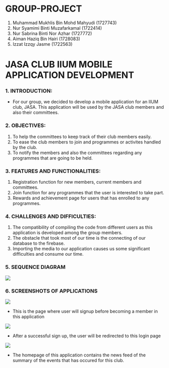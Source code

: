 # GROUP-PROJECT

1) Muhammad Mukhlis Bin Mohd Mahyudi (1727743)
2) Nur Syamimi Binti Muzafarkamal (1722414)
3) Nur Sabrina Binti Nor Azhar (1727772)
4) Aiman Haziq Bin Hairi (1728083)
5) Izzat Izzqy Jasme (1722563)

<h1><strong>JASA CLUB IIUM MOBILE APPLICATION DEVELOPMENT</h1></strong>

### 1. INTRODUCTION:
- For our group, we decided to develop a mobile application for an IIUM club, JASA. This application will be used by the JASA club members and also their committees. 

### 2. OBJECTIVES:
1) To help the committees to keep track of their club members easily.
2) To ease the club members to join and programmes or activites handled by the club.
3) To notify the members and also the committees regarding any programmes that are going to be held.

### 3. FEATURES AND FUNCTIONALITIES: 
1) Registration function for new members, current members and committees.
2) Join function for any programmes that the user is interested to take part. 
3) Rewards and achievement page for users that has enrolled to any programmes.

### 4. CHALLENGES AND DIFFICULTIES:
1) The compatibility of compiling the code from different users as this application is developed among the group members.
2) The obstacle that took most of our time is the connecting of our database to the firebase.
3) Importing the media to our application causes us some significant difficulties and consume our time.

### 5. SEQUENCE DIAGRAM
![](https://user-images.githubusercontent.com/48074839/121811111-e0e17f00-cc95-11eb-9763-15ee6b0567bf.jpeg)

### 6. SCREENSHOTS OF APPLICATIONS
![](https://user-images.githubusercontent.com/48074839/121810848-ed190c80-cc94-11eb-8590-2ece285bcf77.jpeg)
- This is the page where user will signup before becoming a member in this application

![](https://user-images.githubusercontent.com/48074839/121811345-b80db980-cc96-11eb-9890-3599247037f7.jpeg)
- After a successful sign up, the user will be redirected to this login page

![](https://user-images.githubusercontent.com/48074839/121811754-e9d35000-cc97-11eb-8409-1e41f7c44537.jpeg)
- The homepage of this application contains the news feed of the summary of the events that has occured for this club. 





